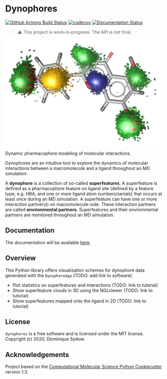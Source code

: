 Dynophores
==========

[//]: # (Badges)
[![GitHub Actions Build Status](https://github.com/dominiquesydow/dynophores/workflows/CI/badge.svg)](https://github.com/dominiquesydow/dynophores/actions?query=workflow%3ACI)
[![codecov](https://codecov.io/gh/dominiquesydow/dynophores/branch/master/graph/badge.svg)](https://codecov.io/gh/dominiquesydow/dynophores/branch/master)
[![Documentation Status](https://readthedocs.org/projects/dynophores/badge/?version=latest)](https://dynophores.readthedocs.io/en/latest/?badge=latest)

> ⚠ This project is work-in-progress. The API is not final.


![OpenCADD](/docs/_static/dynophore.png)

Dynamic pharmacophore modeling of molecular interactions.

Dynophores are an intuitive tool to explore the dynamics of molecular interactions between 
a macromolecule and a ligand throughout an MD simulation: 

A __dynophore__ is a collection of so-called __superfeatures__. 
A superfeature is defined as a pharmacophore feature on ligand site 
(defined by a feature type, e.g. HBA, and one or more ligand atom numbers/serials) that occurs 
at least once during an MD simulation. A superfeature can have one or more interaction partner(s) 
on macromolecule-side. 
These interaction partners are called __environmental partners__. 
Superfeatures and their environmental partners are monitored throughout an MD simulation.

## Documentation

The documentation will be available [here](https://dynophores.readthedocs.io/en/latest/).

## Overview

This Python library offers visualization schemes for dynophore data generated with the `DynophoreApp` (TODO: add link to software): 

- Plot statistics on superfeatures and interactions (TODO: link to tutorial)
- Show superfeature clouds in 3D using the NGLviewer (TODO: link to tutorial)
- Show superfeatures mapped onto the ligand in 2D (TODO: link to tutorial)

## License

`dynophores` is a free software and is licensed under the MIT license. 
Copyright (c) 2020, Dominique Sydow.


## Acknowledgements
 
Project based on the 
[Computational Molecular Science Python Cookiecutter](https://github.com/molssi/cookiecutter-cms) version 1.3.
